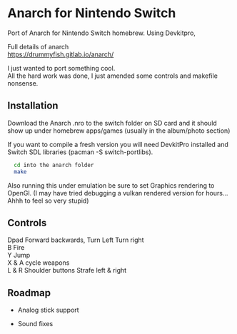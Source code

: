 
# Anarch for Nintendo Switch

Port of Anarch for Nintendo Switch homebrew.
Using Devkitpro,

Full details of anarch  
https://drummyfish.gitlab.io/anarch/


I just wanted to port something cool.   
All the hard work was done, I just amended some controls and makefile nonsense.





## Installation

Download the Anarch .nro to the switch folder on SD card and it should show up under homebrew apps/games (usually in the album/photo section)

If you want to compile a fresh version you will need DevkitPro installed and Switch SDL libraries (pacman -S switch-portlibs).

```bash
  cd into the anarch folder
  make
```


Also running this under emulation be sure to set Graphics rendering to OpenGl.
(I may have tried debugging a vulkan rendered version for hours... Ahhh to feel so very stupid)


## Controls

Dpad    Forward backwards, Turn Left Turn right  
B       Fire  
Y       Jump  
X & A   cycle weapons  
L & R   Shoulder buttons Strafe left & right  

## Roadmap

- Analog stick support

- Sound fixes 

